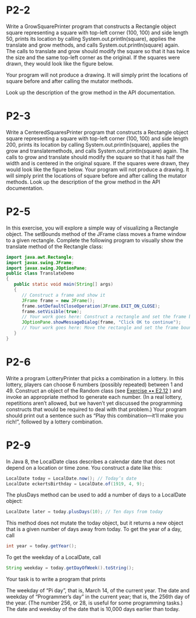 # P2-2

Write a GrowSquarePrinter program that constructs a Rectangle object square representing a square with top-left corner (100, 100) and side length 50, prints its location by calling System.out.println(square), applies the translate and grow methods, and calls System.out.println(square) again. The calls to translate and grow should modify the square so that it has twice the size and the same top-left corner as the original. If the squares were drawn, they would look like the figure below.

Your program will not produce a drawing. It will simply print the locations of square before and after calling the mutator methods.

Look up the description of the grow method in the API documentation.

# P2-3

Write a CenteredSquaresPrinter program that constructs a Rectangle object square representing a square with top-left corner (100, 100) and side length 200, prints its location by calling System.out.println(square), applies the grow and translatemethods, and calls System.out.println(square) again. The calls to grow and translate should modify the square so that it has half the width and is centered in the original square. If the squares were drawn, they would look like the figure below. Your program will not produce a drawing. It will simply print the locations of square before and after calling the mutator methods. Look up the description of the grow method in the API documentation.

# P2-5

In this exercise, you will explore a simple way of visualizing a Rectangle object. The setBounds method of the JFrame class moves a frame window to a given rectangle. Complete the following program to visually show the translate method of the Rectangle class:

```java
import java.awt.Rectangle;
import javax.swing.JFrame;
import javax.swing.JOptionPane;
public class TranslateDemo
{
   public static void main(String[] args)
   {
      // Construct a frame and show it
      JFrame frame = new JFrame();
      frame.setDefaultCloseOperation(JFrame.EXIT_ON_CLOSE);
      frame.setVisible(true);
      // Your work goes here: Construct a rectangle and set the frame bounds
      JOptionPane.showMessageDialog(frame, "Click OK to continue");
      // Your work goes here: Move the rectangle and set the frame bounds again
   }
}
```
# P2-6

Write a program LotteryPrinter that picks a combination in a lottery. In this lottery, players can choose 6 numbers (possibly repeated) between 1 and 49. Construct an object of the Random class (see [Exercise •• E2.12](https://jigsaw.vitalsource.com/books/9781119141594/epub/OEBPS/bjeo6_ch02-33.xhtml#_idTextAnchor257) ) and invoke an appropriate method to generate each number. (In a real lottery, repetitions aren’t allowed, but we haven’t yet discussed the programming constructs that would be required to deal with that problem.) Your program should print out a sentence such as “Play this combination—it’ll make you rich!”, followed by a lottery combination.

# P2-9

In Java 8, the LocalDate class describes a calendar date that does not depend on a location or time zone. You construct a date like this:

```java
LocalDate today = LocalDate.now(); // Today’s date 
LocalDate eckertsBirthday = LocalDate.of(1919, 4, 9);
```

The plusDays method can be used to add a number of days to a LocalDate object:

```java
LocalDate later = today.plusDays(10); // Ten days from today 
```

This method does not mutate the today object, but it returns a new object that is a given number of days away from today. To get the year of a day, call

```java
int year = today.getYear();
```

To get the weekday of a LocalDate, call

```java
String weekday = today.getDayOfWeek().toString();
```

Your task is to write a program that prints

The weekday of “Pi day”, that is, March 14, of the current year.
The date and weekday of “Programmer’s day” in the current year; that is, the 256th day of the year. (The number 256, or 28, is useful for some programming tasks.)
The date and weekday of the date that is 10,000 days earlier than today.
